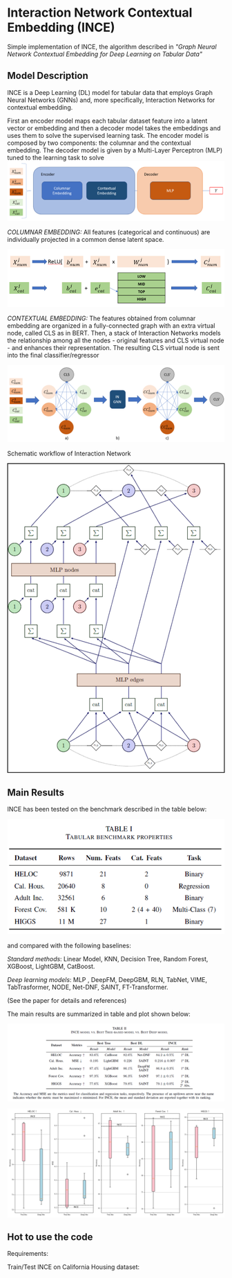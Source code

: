 # Interaction Network Contextual Embedding (INCE)

Simple implementation of INCE, the algorithm described in _"Graph Neural Network Contextual Embedding for
Deep Learning on Tabular Data"_

## Model Description

INCE is a Deep Learning (DL) model for tabular data that employs Graph Neural Networks (GNNs) and, more specifically, 
Interaction Networks for contextual embedding.

First an encoder model
maps each tabular dataset feature into a latent vector or
embedding and then a decoder model takes the embeddings
and uses them to solve the supervised learning task.
The encoder model is composed by two components: the
columnar and the contextual embedding. The decoder model is
given by a Multi-Layer Perceptron (MLP) tuned to the learning
task to solve
![alt text](./figs/encoder-decoder.png)

_COLUMNAR EMBEDDING:_ All features
(categorical and continuous) are individually projected
in a common dense latent space.

![alt text](./figs/columnar-embedding.png)

_CONTEXTUAL EMBEDDING:_ The features obtained from columnar 
embedding are organized in a fully-connected graph with
an extra virtual node, called CLS as in BERT. Then,
a stack of Interaction Networks models the relationship
among all the nodes - original features and CLS virtual
node - and enhances their representation. The resulting
CLS virtual node is sent into the final classifier/regressor

![alt text](./figs/contextual-embedding.PNG)

Schematic workflow of Interaction Network

![alt text](./figs/ingnn.PNG)

## Main Results

INCE has been tested on the benchmark described in the table below:

![alt text](./figs/Benchmark.PNG)

and compared with the following baselines: 

_Standard methods_: Linear Model, KNN, Decision Tree, Random
Forest, XGBoost, LightGBM, CatBoost. 

_Deep learning models_: MLP , DeepFM, DeepGBM, RLN, TabNet, 
VIME, TabTrasformer, NODE, Net-DNF, SAINT, FT-Transformer.

(See the paper for details and references)

The main results are summarized in table and plot shown below:

![alt text](./figs/Results.PNG)

![alt text](./figs/boxplot_results.png)

## Hot to use the code

Requirements: 

Train/Test INCE on California Housing dataset: 